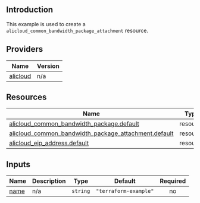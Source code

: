 <!-- BEGIN_TF_DOCS -->
## Introduction

This example is used to create a `alicloud_common_bandwidth_package_attachment` resource.

## Providers

| Name | Version |
|------|---------|
| <a name="provider_alicloud"></a> [alicloud](#provider\_alicloud) | n/a |

## Resources

| Name | Type |
|------|------|
| [alicloud_common_bandwidth_package.default](https://registry.terraform.io/providers/aliyun/alicloud/latest/docs/resources/common_bandwidth_package) | resource |
| [alicloud_common_bandwidth_package_attachment.default](https://registry.terraform.io/providers/aliyun/alicloud/latest/docs/resources/common_bandwidth_package_attachment) | resource |
| [alicloud_eip_address.default](https://registry.terraform.io/providers/aliyun/alicloud/latest/docs/resources/eip_address) | resource |

## Inputs

| Name | Description | Type | Default | Required |
|------|-------------|------|---------|:--------:|
| <a name="input_name"></a> [name](#input\_name) | n/a | `string` | `"terraform-example"` | no |
<!-- END_TF_DOCS -->    